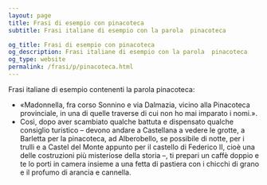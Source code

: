 ```yaml
---
layout: page
title: Frasi di esempio con pinacoteca 
subtitle: Frasi italiane di esempio con la parola  pinacoteca

og_title: Frasi di esempio con pinacoteca 
og_description: Frasi italiane di esempio con la parola  pinacoteca
og_type: website
permalink: /frasi/p/pinacoteca.html
---
```


Frasi italiane di esempio contenenti la parola pinacoteca:


- «Madonnella, fra corso Sonnino e via Dalmazia, vicino alla Pinacoteca provinciale, in una di quelle traverse di cui non ho mai imparato i nomi.».
- Così, dopo aver scambiato qualche battuta e dispensato qualche consiglio turistico – devono andare a Castellana a vedere le grotte, a Barletta per la pinacoteca, ad Alberobello, se possibile di notte, per i trulli e a Castel del Monte appunto per il castello di Federico II, cioè una delle costruzioni più misteriose della storia –, ti prepari un caffè doppio e te lo porti in camera insieme a una fetta di pastiera con i chicchi di grano e il profumo di arancia e cannella.

